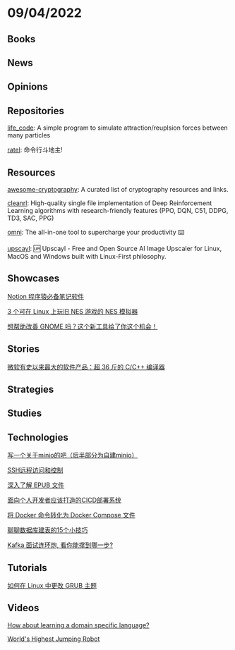 # 09/04/2022

## Books

## News

## Opinions

## Repositories
[life_code](https://github.com/hunar4321/life_code): A simple program to simulate attraction/reuplsion forces between many particles

[ratel](https://github.com/ainilili/ratel): 命令行斗地主!

## Resources
[awesome-cryptography](https://github.com/sobolevn/awesome-cryptography): A curated list of cryptography resources and links.

[cleanrl](https://github.com/vwxyzjn/cleanrl): High-quality single file implementation of Deep Reinforcement Learning algorithms with research-friendly features (PPO, DQN, C51, DDPG, TD3, SAC, PPG)

[omni](https://github.com/alyssaxuu/omni): The all-in-one tool to supercharge your productivity ⌨️

[upscayl](https://github.com/upscayl/upscayl): 🆙 Upscayl - Free and Open Source AI Image Upscaler for Linux, MacOS and Windows built with Linux-First philosophy.

## Showcases
[Notion 程序猿必备笔记软件](https://juejin.cn/post/7136710657012924446)

[3 个可在 Linux 上玩旧 NES 游戏的 NES 模拟器](https://linux.cn/article-14974-1.html)

[想帮助改善 GNOME 吗？这个新工具给了你这个机会！](https://linux.cn/article-14972-1.html)

## Stories
[微软有史以来最大的软件产品：超 36 斤的 C/C++ 编译器](https://www.oschina.net/news/208578/microsofts-biggest-software)

## Strategies

## Studies

## Technologies
[写一个关于minio的吧（后半部分为自建minio）](https://juejin.cn/post/7135357975958896676)

[SSH远程访问和控制](https://juejin.cn/post/7133091310927347742)

[深入了解 EPUB 文件](https://linux.cn/article-14967-1.html)

[面向个人开发者应该打造的CICD部署系统](https://juejin.cn/post/7137143919418015751)

[将 Docker 命令转化为 Docker Compose 文件](https://linux.cn/article-14970-1.html)

[聊聊数据库建表的15个小技巧](https://mp.weixin.qq.com/s/NM-aHaW6TXrnO6la6Jfl5A)

[Kafka 面试连环炮, 看你能撑到哪一步?](https://mp.weixin.qq.com/s/U5aA_6pSzrOD97215Tm_9w)

## Tutorials
[如何在 Linux 中更改 GRUB 主题](https://linux.cn/article-14978-1.html)

## Videos
[How about learning a domain specific language?](https://www.youtube.com/watch?v=J4i3yhpnyys)

[World's Highest Jumping Robot](https://www.youtube.com/watch?v=daaDuC1kbds)
